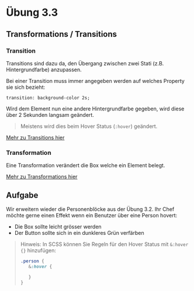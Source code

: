 # Übung 3.3 #

## Transformations / Transitions ##

### Transition ###

Transitions sind dazu da, den Übergang zwischen zwei Stati (z.B. Hintergrundfarbe) anzupassen.

Bei einer Transition muss immer angegeben werden auf welches Property sie sich bezieht:

`transition: background-color 2s;`

Wird dem Element nun eine andere Hintergrundfarbe gegeben, wird diese über 2 Sekunden langsam geändert.

> Meistens wird dies beim Hover Status (`:hover`) geändert.

[Mehr zu Transitions hier](https://www.w3schools.com/cssref/css3_pr_transition.asp)

### Transformation ###

Eine Transformation verändert die Box welche ein Element belegt.

[Mehr zu Transformations hier](https://www.w3schools.com/cssref/css3_pr_transform.asp)

## Aufgabe ##

Wir erweitern wieder die Personenblöcke aus der Übung 3.2. Ihr Chef möchte gerne einen Effekt wenn ein Benutzer
über eine Person hovert:

- Die Box sollte leicht grösser werden
- Der Button sollte sich in ein dunkleres Grün verfärben

> Hinweis: In SCSS können Sie Regeln für den Hover Status mit `&:hover {}` hinzufügen:
> 
> ```scss
> .person {
>    &:hover {
> 
>    }
> }
> ```